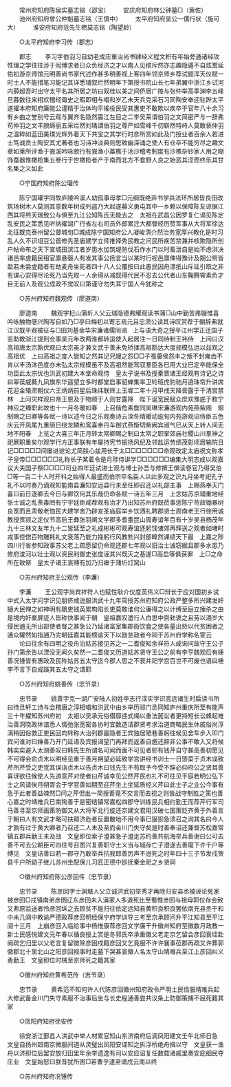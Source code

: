 <!-- { "loadSidebar": true } -->
　　常州府知府陈侯实墓志铭（邵宝） 
　　安庆府知府林公钟墓□（黄佐） 
　　池州府知府曾公仲魁墓志铭（王慎中） 
　　太平府知府吴公一儒行状（施可大） 
　　淮安府知府范先生槚莫志铭（陶望龄） 

　　○太平府知府李习传（郡志） 

　　郡志 
　　李习字伯羽习自幼老成庄重治尚书肄经义程文积有年始旁通诸经攻性理之学往往涉于闳博求者日众负经济之才以南人见摈斥然亦志趣隐遁不自炫鬻延佑初游京师馆元明善尚书家代述作甚多明善视上客四年领京师乡荐试题浑天仪赋一时士人不能措笔习能记其详悉铺叙烂然明年下第授书院山长七年弟翼中浙江乡试河内薛超吾时出守太平名其所居之坊曰双桂以美之间侨居广陵与张仲举高季渊李五峰旦暮数往来相欢稽经诹史之暇即相与唱和岁乙未天兵克采石习同陶安奉迎驻跸太平遂擢本府知府廉能公谨精于治体均平徭役民受其惠吏不敢欺以疾卒于官年八十余习有乡曲之誉别号云观与翼齐名隐然震江左目之二李吴莱谓伯羽之文简密严与一辞弗苟仲羽之文丰腴缛丽五采烂然刘璚谓伯羽之尊严如雪峰千仞崭然特峙人莫敢亵仲羽之温粹如蓝田美璞光辉外着天下共宝之其学行时彦所赏如此及门授业者百余人若进士笃诚贡士陶安其尤著者也习诗冲淡典则思致幽深诵之使人有仓卒不能穷尽之趣文章如莱所评渔于峩溪吟咏歌行有峩渔小藁樵于汤沙稽考制度有沙樵杂钞家人用之糊饰蚕器惟橄榄集五卷行于世橄榄者产于南而北方不食野人良之始恶其涩而终乐其甘名集之义如此 

　　○宁国府知府陈公瓘传 

　　陈宁国瓘字同故庐陵吟溪人幼孤事母孝□元纲既绝弃书学兵法环所居皆良田改筑场树木人莫测其意数年树成列盗乃大起遂募义勇屯其中一乡赖以保障陈友谅据江西其将熊天瑞致公与俱至九江公知陈氏无能去之　太祖在武昌公因罗复仁谒见陈定乱安民之策悉见听纳擢湖广行省左右司员外郎累迁大都督经历赞军事从大将军徐达北征既克泰州留公督城旬□城成除宁国知府公人凝峻清介然治务宽厚兴教化是时习乱人久不识俎豆公首修先圣庙建学立师推择秀民教之问民所疾苦禁兼并核欺隐所创户帖命布之天下宣城田滨江者岁患水加筑堤防伐石作水门以时畜泄自是始不虑洪决诸邑率虗籍民租官廪悬磬人有发其事公扬言当以某时行视邑廪俾得豫计及期公帑皆盈若未尝虗籍者有劫麦舟坐死者四十八人公覆按曰此愚民因舟漂扺山斥延引取之非有谋心安得尽论死乃当先取一人余得从减既得代民不忍去公代者山东鞠腾霄素负才目无前人及观公成政不觉叹曰第谨守勿失耳宁国人今犹称之 

　　○苏州府知府魏观传（廖道南） 

　　廖道南 
　　魏观字杞山蒲圻人父云瑞隐德弗耀观读书蒲□山中勤苦弗辍惟喜吟咏触物感兴陶写自如乃□亭曰梅初以寄志焉元吕忠肃公读其诗叹赏荐于朝辞弗就江汉既平观被征与□田刘基金华宋濂诸儒同谒　上与语大奇之授平江州学正迁国子监助教浙江提刑佥事吴元年改两淮都转运使入起居注一日同待制王祎侍　上问曰汉高祖唐太宗孰优观曰太宗虽才兼文武于善未免矫揉高祖豁达大度规模弘远以兹观之高祖优　上曰高祖之度人皆知之然其记兄嫂之怨□□子戞羹侯怨丰之叛不封雍齿不肯以丰汤沐邑度亦未弘太宗规模虽不及高祖然能驾驭羣臣各巳用大业巳定卒能保全功臣此太宗优也洪武初建大本堂命观侍　皇太子说书及授秦晋诸王经观有诗记之诗曰翠葆威蕤九凤旗东华遥望立多时都堂启事貂蝉集率卫轮班虎豹驰月遶珠帘升讲席花迎金辂肃朝仪六王炳炳前星后珠纬联辉上玉墀二年十月甲戌天降膏露于干清宫禁林　上问灾祥观曰帝王恩及于物顺于人则甘露降　陛下诞宽民赋众庶欢豫底于敉宁神应之臻职此故也十一月冬暖如春　上召偕危素詹同吴琳宋濂游观内苑燕紫阁　御制赐之曰卿等各赋一诗以述今日之乐观奏诗云深冬晴暖动逾旬内苑游观诏侍臣五色庆云开凤尾九重丽日绕龙鳞和鸾喜奉丹车御式燕惭切紫阙宾淑气巳从天上转人间无地不阳春　上览之大喜三年正月转太常卿赐之制曰太常之职掌郊庙社稷山川羣神之祀厥职重矣尔观学行方正事朕有年屡持宪节振扬风纪及领盐运劳绩茂彰顷居输院日记□□□□□间屡进谠论尤简朕心兹用长于太□□□□□□□命观改定太庙祝文称孝子皇帝□□□□□□礼称长子某着令是月陟侍讲学□□□□□□编集大明志成以观嘉议大夫国子祭□□□□司业四年廷试进士观与愽士孙吾与修撰王僎读卷官乃得吴伯□等一百二十人时开科之始得人最盛而伯宗卒名臣人以此多观之识九月坐考祀孔子礼不以时奏乃谪观知能南县濂知安远县行未至任即召还以礼部主事　上赐燕奉天门喜曰前日逐卿去今日与卿饮何其乐哉仍命各赋一诗五年三月　上念姑苏京辅重地经张士诚之乱荼毒罔有宁宇廷臣咸荐观有治才乃出知苏州府既莅事惩陈宁苛政锄暴树良宽而且肃敬老恤民大建学舍乃辟宣圣庙庭举乡饮酒礼聘郡贤士周南老王行徐用诚教授贡颕之定仪节高启王彝张羽阐文学郡多耆耋昆山周寿谊年百有十岁吴县杨茂年九十三林文友年九十二皆延至之礼成彬彬可观寿谊还躬饯诸郊再拜送之观者如堵时戎事倥偬百物雕耗礼文衰落乃能力挽躬行风教勃兴封部皥然课绩天下最　上嘉之陟四川行省参知政事苏父老上疏愿留仍命观还郡七年观以旧治士诚窃据且郡多水患乃修府浚河以壮士观以资民利御史张度诬其兴既灭之基遂□高启等俱获罪　上□之命所在致祭　皇太子诸王哀赙有加乃归瘗于蒲圻灯窝山 

　　○苏州府知府王公观传（李濂） 

　　李濂 
　　王公观字尚宾祥符人也赋性耿介仪度英伟义□辩长于应对国初乡试中式入太学问学识见朋侪咸逊服洪武十九年简授苏州府知府公政严整多所兴建发奸擿大民惮之如神明有鵰吏钱英累构陷长吏莫敢谁何公廉得之以计缚至庭立捶杀之由是境内奸豪屏迹人皆称快事闻于朝　皇祖嘉叹遣行人白思中赍勑褒之且劳以酒岁大侵民逋无所出部使者督之甚急公乃延诸富室集郡衙饮食之使各量出赀以代贫困者之逋众驩然如指逋乃完朝廷嘉其能榜谕天下以励怠政者今祠于苏州府学称名宦云 
　　论曰往余有四明之役舟泊姑苏接见苏之一二耆俊知余祥符人咸询问故守王公子孙门第余告以湮没无闻久矣然一二耆俊又历道姑苏贤守王公之前有李亨魏观后有娷善况锺皆有惠政及民称姑苏五太守迄今郡人思之不衰并祀学宫百世不可废也语曰棰李不言下自成蹊其五太守之谓耶 

　　○苏州府知府姚善传（忠节录） 

　　忠节录 
　　姚善字克一湖广安陆人初姓李志行淳实学识高远诸生时扁读书所曰待旦轩工诗与会稽唐之淳相唱和洪武中由乡举历祁门丞同知庐州重庆所至有能声三十年擢知苏州府初　太祖以吴承元俗僣靡违式绳以重法嚚讼者更持短长讼蜂起难治善洞晓政体谙悉人情弛张宽密各协时宜数造请郡贤考求治道商略民生休戚俗尚淳漓稍因俗救正吏民回向转称大治列郡最隐者王宾独居陋巷善躬往候见舍车步入叩门宾问谁对曰娷善乃开门延语及宾报谒望门再拜而返善自邀还辞非公事不敢入又将候韩奕奕避入太湖善叹曰韩先生所谓名可闻而面不可见者耶有钱芹自守甚高善初愿见不可得会俞贞木以明经见重于善月朔望必延致学宫讲经书训士一日馈菜于贞木误致芹所芹受之吏觉其误诣贞木以告贞木曰钱先生不苟取予今受不辞必仰府公之贤耳善喜讶欲往候使人先道意芹对使者曰芹诚幸见公然芹民也礼不可往见于庭若明公弘下士之风请俟月朔胥会于学官善如期至迎芹坐上坐延质经义芹曰此士子之业公今事有急于此者善益竦然□问之芹但出一简授善竟不交言而去视之则皆战守制胜之策也善心嘉之时靖难兵巳南狥善于是密结镇常嘉松四郡守训练民兵相约勤王而荐芹行军司马善寻至京师画策防御又从大将军北行旋还京建文君用汉破七国策贬齐黄于外善言于朝曰人有文武才略可扶颠济危者反置散地不用今事巳狠狈急须召之询其名曰今人才孰有过于黄大卿者乃召还二人未及至而金川门失守矣是时善奉诏还兼督苏松嘉常镇五郡兵勤王未及战　文皇即位索子澄甚急子澄走苏约善共航海举兵善谢曰公可去善不可去公朝臣可四往号召图兴复善职守土义当与城存亡子澄遂去善麾下许千户等缚见　文皇诘善曰若一郡守乃敢举兵抗我耶善厉声不逊死之时年四十三子节发戍贺县千户所幼子继儿苏州坐配保儿习匠正德中廵抚秦金祀之乡贤祠 

　　○徽州府知府陈公彦回传（忠节录） 

　　忠节录 
　　陈彦回字士渊塘人父立诚洪武初举秀才再除归安县丞被诬论死家被彦回□戍镇南弟彦囦辽东彦回未入滇家人多道死比至蜀惟彦回与祖母郭仅存会赦又弗原监送者怜彦回纵之去顾贫不能归往依定远知县黄积良积良罢依南充县丞于和中未几阆中教谕严德政荐彦回明经保宁府学训导三考至京承顾问升平江知县至平江阅十三月　上崩彦回入临给事中杨惟康荐彦回文学廉干升徽州知府至徽数月政教一新士民感悦建文元年春以循良授上赏是冬郭氏卒承重徽父老走京乞留会彦回衰绖赴阙疏乞归里以父老言复留徽除彦囦戍籍彦回又乞竟服不许许襄事莅郡再疏又许葬郭徽郡北十里北山之阳彦回视事时走墓下哭甚哀徽人名太守山靖难兵至江上彦回纠义勇勤王　文皇即位时械至京师死之籍其家 

　　○徽州府知府黄希范传（忠节录） 

　　忠节录 
　　黄希范不知何许人代陈彦回徽州知府政令严明士民信服靖难兵起大修武备金川门失守素服不治事后坐与长史程通善尝共议条上防御策捕不屈死籍其家 

　　○凤阳府知府徐安传 

　　徐安浙江鄞县人洪武中举人材累官知山东济南府后调凤阳建文壬午北师日急　文皇自扬州趋南京微服间道从灵璧出凤阳安谍知之拆浮桥绝舟揖以守　文皇获一渔舟以济即位后罢安放归田里年余举遗逸有司以安应诏复任数载诸戚里奏安庇细民夺庄业　文皇始怒曰朕昔犹所困□若曹乎逮至谪戌云南以终 

　　○苏州府知府况锺传 

